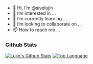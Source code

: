 - 👋 Hi, I’m @sivelujin
- 👀 I’m interested in ...
- 🌱 I’m currently learning ...
- 💞️ I’m looking to collaborate on ...
- 📫 How to reach me ...

<!---
sivelujin/sivelujin is a ✨ special ✨ repository because its `README.md` (this file) appears on your GitHub profile.
You can click the Preview link to take a look at your changes.
--->


### Github Stats

[![Lujin's Github Stats](https://github-readme-stats.vercel.app/api?username=sivelujin&show_icons=true&theme=material-palenight)](https://github.com/sivelujin)
[![Top Language](https://github-readme-stats.vercel.app/api/top-langs/?username=sivelujin&show_icons=true&theme=material-palenight)](https://github.com/sivelujin)

